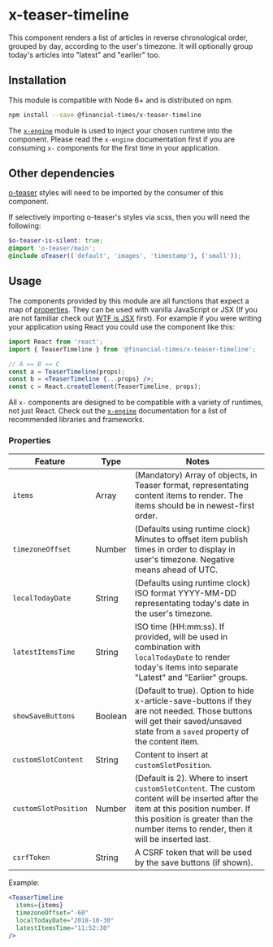 # x-teaser-timeline

This component renders a list of articles in reverse chronological order, grouped by day, according to the user's timezone.
It will optionally group today's articles into "latest" and "earlier" too.

## Installation

This module is compatible with Node 6+ and is distributed on npm.

```bash
npm install --save @financial-times/x-teaser-timeline
```

The [`x-engine`][engine] module is used to inject your chosen runtime into the component. Please read the `x-engine` documentation first if you are consuming `x-` components for the first time in your application.

[engine]: https://github.com/Financial-Times/x-dash/tree/master/packages/x-engine

## Other dependencies

[o-teaser](https://registry.origami.ft.com/components/o-teaser) styles will need to be imported by the consumer of this component.

If selectively importing o-teaser's styles via scss, then you will need the following:

```scss
$o-teaser-is-silent: true;
@import 'o-teaser/main';
@include oTeaser(('default', 'images', 'timestamp'), ('small'));
``` 

## Usage

The components provided by this module are all functions that expect a map of [properties](#properties). They can be used with vanilla JavaScript or JSX (If you are not familiar check out [WTF is JSX][jsx-wtf] first). For example if you were writing your application using React you could use the component like this:

```jsx
import React from 'react';
import { TeaserTimeline } from '@financial-times/x-teaser-timeline';

// A == B == C
const a = TeaserTimeline(props);
const b = <TeaserTimeline {...props} />;
const c = React.createElement(TeaserTimeline, props);
```

All `x-` components are designed to be compatible with a variety of runtimes, not just React. Check out the [`x-engine`][engine] documentation for a list of recommended libraries and frameworks.

[jsx-wtf]: https://jasonformat.com/wtf-is-jsx/

### Properties

Feature              | Type            | Notes
---------------------|-----------------|----------------------------
`items`              | Array           | (Mandatory) Array of objects, in Teaser format, representating content items to render. The items should be in newest-first order.
`timezoneOffset`     | Number          | (Defaults using runtime clock) Minutes to offset item publish times in order to display in user's timezone. Negative means ahead of UTC.
`localTodayDate`     | String          | (Defaults using runtime clock) ISO format YYYY-MM-DD representating today's date in the user's timezone.
`latestItemsTime`    | String          | ISO time (HH:mm:ss). If provided, will be used in combination with `localTodayDate` to render today's items into separate "Latest" and "Earlier" groups. 
`showSaveButtons`    | Boolean         | (Default to true). Option to hide x-article-save-buttons if they are not needed. Those buttons will get their saved/unsaved state from a `saved` property of the content item.
`customSlotContent`  | String          | Content to insert at `customSlotPosition`.
`customSlotPosition` | Number          | (Default is 2). Where to insert `customSlotContent`. The custom content will be inserted after the item at this position number. If this position is greater than the number items to render, then it will be inserted last.
`csrfToken`          | String          | A CSRF token that will be used by the save buttons (if shown).

Example:

```jsx
<TeaserTimeline
  items={items}
  timezoneOffset="-60"
  localTodayDate="2018-10-30"
  latestItemsTime="11:52:30"
/>
```
